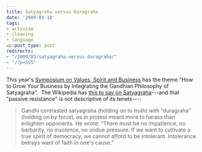 ```yaml
---
title: Satyagraha versus Duragraha
date: '2009-03-18'
tags:
- activism
- cleaving
- language
wp:post_type: post
redirects:
- "/2009/03/satyagraha-versus-duragraha/"
- "/?p=555"
---
```


This year's [Symposium on Values, Spirit and Business](http://www.sbnboston.org/sbn15/component/content/article/21-sbn-site-specific/100-symposium-spirtuality-and-business-2009) has the theme "How to Grow Your Business by Integrating the Gandhian Philosophy of Satyagraha".  The Wikipedia has [this to say on Satyagraha](http://en.wikipedia.org/wiki/Satyagraha)---and that "passive resistance" is not descriptive of its tenets---:

> Gandhi contrasted satyagraha (holding on to truth) with “duragraha” (holding on by force), as in protest meant more to harass than enlighten opponents. He wrote: “There must be no impatience, no barbarity, no insolence, no undue pressure. If we want to cultivate a true spirit of democracy, we cannot afford to be intolerant. Intolerance betrays want of faith in one's cause.”
